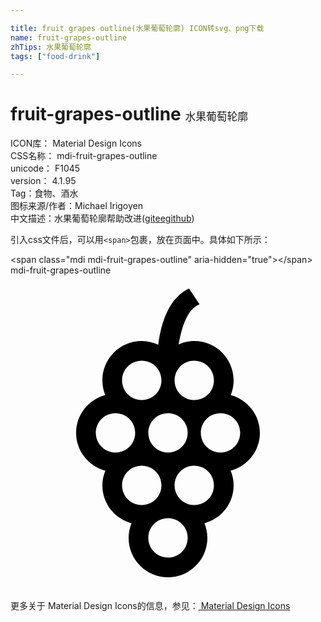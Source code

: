 ```yaml
---

title: fruit grapes outline(水果葡萄轮廓) ICON转svg、png下载
name: fruit-grapes-outline
zhTips: 水果葡萄轮廓
tags: ["food-drink"]

---
```


# fruit-grapes-outline  <small style="font-size: 60%;font-weight: 100">水果葡萄轮廓</small>


<div class="detail-page">
<p>
<span>
ICON库：
<span class="badge-secondary badge">Material Design Icons</span> 
</span>
<br/>
<span>
CSS名称：
<span class="badge-secondary badge">mdi-fruit-grapes-outline</span> 
</span>
<br/>
<span>
unicode：
<span class="badge-secondary badge">F1045</span> 
<copy-btn content='F1045' btn-title=""></copy-btn>
<copy-btn :content='String.fromCodePoint(parseInt("F1045", 16))' btn-title="复制U"></copy-btn>
</span>
<br/>
<span>
version：
<span class="badge-secondary badge">4.1.95</span> 
</span><br/><span>Tag：<span class="badge-light badge"><router-link to="/tags/food-drink.html">食物、酒水</router-link></span></span>
<br/>
<span>图标来源/作者：<span class="badge-light badge">Michael Irigoyen</span></span> 
<br/>
<span class="zh-detail">中文描述：<span class="badge-primary badge">水果葡萄轮廓</span><span class="help-link"><span>帮助改进</span>(<a href="https://gitee.com/liuwave/icon-helper/edit/master/json/material/fruit-grapes-outline.json" target="_blank" rel="noopener noreferrer">gitee</a><a href="https://github.com/liuwave/icon-helper/edit/master/json/material/fruit-grapes-outline.json" target="_blank" rel="noopener noreferrer">github</a></span>)</span><br/>
</p>
</div>
<div class="alert alert-dark">
  <i class="mdi mdi-fruit-grapes-outline mdi-48px"></i>
  <i class="mdi mdi-fruit-grapes-outline mdi-36px"></i>
  <i class="mdi mdi-fruit-grapes-outline mdi-24px"></i>
  <i class="mdi mdi-fruit-grapes-outline mdi-18px"></i>
</div>
<div>
  <p>引入css文件后，可以用<code>&lt;span&gt;</code>包裹，放在页面中。具体如下所示：    
  </p>
  <div class="alert alert-primary" style="font-size: 14px">
    &lt;span class="mdi mdi-fruit-grapes-outline" aria-hidden="true"&gt;&lt;/span&gt;
    <copy-btn content='<span class="mdi mdi-fruit-grapes-outline" aria-hidden="true"></span>'></copy-btn>
  </div>
  <div class="alert alert-secondary">
    <i class="mdi mdi-fruit-grapes-outline"
    style="font-size: 24px"
    aria-hidden="true"></i> mdi-fruit-grapes-outline
    <copy-btn content="mdi-fruit-grapes-outline" btn-title="复制图标名称"></copy-btn>
  </div>
</div>
<div id="svg" class="svg-wrap">
<svg xmlns="http://www.w3.org/2000/svg" viewBox="0 0 24 24"><path d="M19 12C19 10.61 18.05 9.47 16.78 9.12C16.92 8.78 17 8.4 17 8C17 6.34 15.66 5 14 5C13.57 5 13.17 5.1 12.81 5.26C13 4.19 13.39 2.59 14.4 2.2L13.6 1C11.9 1.77 11.4 4.09 11.26 5.29C10.87 5.11 10.45 5 10 5C8.34 5 7 6.34 7 8C7 8.4 7.08 8.77 7.22 9.12C5.94 9.46 5 10.62 5 12C5 13.39 5.95 14.54 7.23 14.88C7.09 15.22 7 15.6 7 16C7 17.39 7.94 18.54 9.22 18.88C9.08 19.23 9 19.61 9 20C9 21.66 10.34 23 12 23S15 21.66 15 20C15 19.61 14.92 19.23 14.78 18.88C16.06 18.54 17 17.39 17 16C17 15.6 16.92 15.23 16.77 14.88C18.05 14.54 19 13.39 19 12M16.31 9.88V9.9H16.3L16.31 9.88M14 6.5C14.83 6.5 15.5 7.17 15.5 8S14.83 9.5 14 9.5 12.5 8.83 12.5 8 13.17 6.5 14 6.5M13.5 12C13.5 12.83 12.83 13.5 12 13.5S10.5 12.83 10.5 12 11.17 10.5 12 10.5 13.5 11.17 13.5 12M10 6.5C10.83 6.5 11.5 7.17 11.5 8S10.83 9.5 10 9.5 8.5 8.83 8.5 8 9.17 6.5 10 6.5M6.5 12C6.5 11.17 7.17 10.5 8 10.5S9.5 11.17 9.5 12 8.83 13.5 8 13.5 6.5 12.83 6.5 12M8.5 16C8.5 15.17 9.17 14.5 10 14.5S11.5 15.17 11.5 16 10.83 17.5 10 17.5 8.5 16.83 8.5 16M12 21.5C11.17 21.5 10.5 20.83 10.5 20S11.17 18.5 12 18.5 13.5 19.17 13.5 20 12.83 21.5 12 21.5M14 17.5C13.17 17.5 12.5 16.83 12.5 16S13.17 14.5 14 14.5 15.5 15.17 15.5 16 14.83 17.5 14 17.5M16 13.5C15.17 13.5 14.5 12.83 14.5 12S15.17 10.5 16 10.5 17.5 11.17 17.5 12 16.83 13.5 16 13.5Z" /></svg>
</div>
<detail full-name='mdi-fruit-grapes-outline'></detail>
    
<div><p>更多关于 Material Design Icons的信息，参见：<a target="_blank" href="https://iconhelper.cn/material.html"> Material Design Icons</a>
</p></div>
